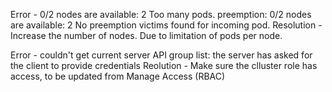 Error -  0/2 nodes are available: 2 Too many pods. preemption: 0/2 nodes are available: 2 No preemption victims found for incoming pod.
Resolution - Increase the number of nodes. Due to limitation of pods per node. 

Error - couldn't get current server API group list: the server has asked for the client to provide credentials
Reolution - Make sure the clluster role has access, to be updated from Manage Access (RBAC)
